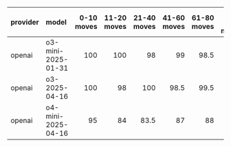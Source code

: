 | provider   | model              |   0-10 moves |   11-20 moves |   21-40 moves |   41-60 moves |   61-80 moves |   81-100 moves |
|:-----------|:-------------------|-------------:|--------------:|--------------:|--------------:|--------------:|---------------:|
| openai     | o3-mini-2025-01-31 |          100 |           100 |          98   |          99   |          98.5 |           98.5 |
| openai     | o3-2025-04-16      |          100 |            98 |         100   |          98.5 |          99.5 |           99.5 |
| openai     | o4-mini-2025-04-16 |           95 |            84 |          83.5 |          87   |          88   |           93   |